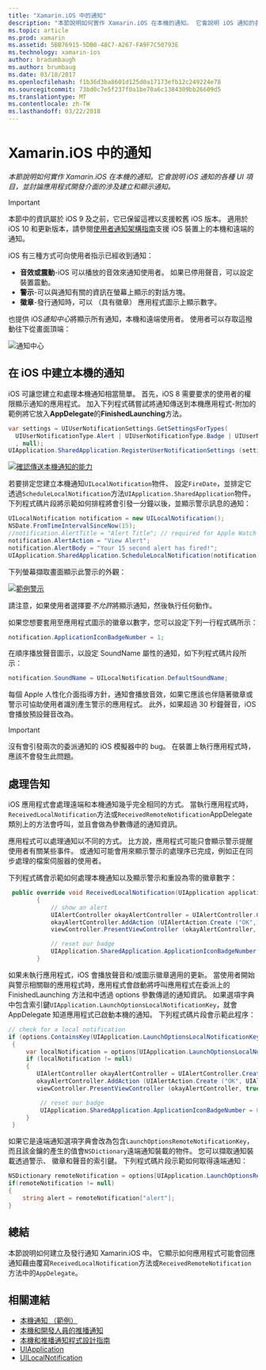 ```yaml
---
title: "Xamarin.iOS 中的通知"
description: "本節說明如何實作 Xamarin.iOS 在本機的通知。 它會說明 iOS 通知的各種 UI 項目，並討論應用程式開發介面的涉及建立和顯示通知。"
ms.topic: article
ms.prod: xamarin
ms.assetid: 5BB76915-5DB0-48C7-A267-FA9F7C50793E
ms.technology: xamarin-ios
author: bradumbaugh
ms.author: brumbaug
ms.date: 03/18/2017
ms.openlocfilehash: f1b36d3ba8601d125d0a17173efb12c249224e78
ms.sourcegitcommit: 73bd0c7e5f237f0a1be70a6c1384309bb26609d5
ms.translationtype: MT
ms.contentlocale: zh-TW
ms.lasthandoff: 03/22/2018
---
```

# <a name="notifications-in-xamarinios"></a>Xamarin.iOS 中的通知

_本節說明如何實作 Xamarin.iOS 在本機的通知。它會說明 iOS 通知的各種 UI 項目，並討論應用程式開發介面的涉及建立和顯示通知。_

> [!IMPORTANT]
> 本節中的資訊屬於 iOS 9 及之前，它已保留這裡以支援較舊 iOS 版本。 適用於 iOS 10 和更新版本，請參閱[使用者通知架構指南](~/ios/platform/user-notifications/index.md)支援 iOS 裝置上的本機和遠端的通知。

iOS 有三種方式可向使用者指示已經收到通知：

-  **音效或震動**-iOS 可以播放的音效來通知使用者。 如果已停用聲音，可以設定裝置震動。
-  **警示**-可以與通知有關的資訊在螢幕上顯示的對話方塊。
-  **徽章**-發行通知時，可以 （具有徽章） 應用程式圖示上顯示數字。


也提供 iOS*通知中心*將顯示所有通知，本機和遠端使用者。 使用者可以存取這撥動往下從畫面頂端：

 ![](local-notifications-in-ios-images/image13.png "通知中心")

## <a name="creating-local-notifications-in-ios"></a>在 iOS 中建立本機的通知

iOS 可讓您建立和處理本機通知相當簡單。
首先，iOS 8 需要要求的使用者的權限顯示通知的應用程式。 加入下列程式碼嘗試將通知傳送到本機應用程式-附加的範例將它放入**AppDelegate**的**FinishedLaunching**方法。

```csharp
var settings = UIUserNotificationSettings.GetSettingsForTypes(
  UIUserNotificationType.Alert | UIUserNotificationType.Badge | UIUserNotificationType.Sound
  , null);
UIApplication.SharedApplication.RegisterUserNotificationSettings (settings);
```

  [![](local-notifications-in-ios-images/image0-sml.png "確認傳送本機通知的能力")](local-notifications-in-ios-images/image0.png#lightbox)

若要排定您建立本機通知`UILocalNotification`物件、 設定`FireDate`，並排定它透過`ScheduleLocalNotification`方法`UIApplication.SharedApplication`物件。 下列程式碼片段將示範如何排程將會引發一分鐘以後，並顯示警示訊息的通知：

```csharp
UILocalNotification notification = new UILocalNotification();
NSDate.FromTimeIntervalSinceNow(15);
//notification.AlertTitle = "Alert Title"; // required for Apple Watch notifications
notification.AlertAction = "View Alert";
notification.AlertBody = "Your 15 second alert has fired!";
UIApplication.SharedApplication.ScheduleLocalNotification(notification);
```

下列螢幕擷取畫面顯示此警示的外觀：

  [![](local-notifications-in-ios-images/image2-sml.png "範例警示")](local-notifications-in-ios-images/image2.png#lightbox)

請注意，如果使用者選擇要*不允許*將顯示通知，然後執行任何動作。

如果您想要套用至應用程式圖示的徽章以數字，您可以設定下列一行程式碼所示：

```csharp
notification.ApplicationIconBadgeNumber = 1;
```

在順序播放聲音圖示，以設定 SoundName 屬性的通知，如下列程式碼片段所示：

```csharp
notification.SoundName = UILocalNotification.DefaultSoundName;
```

每個 Apple 人性化介面指導方針，通知會播放音效，如果它應該也伴隨著徽章或警示可協助使用者識別產生警示的應用程式。 此外，如果超過 30 秒鐘聲音，iOS 會播放預設聲音改為。

> [!IMPORTANT]
> 沒有會引發兩次的委派通知的 iOS 模擬器中的 bug。 在裝置上執行應用程式時，應該不會發生此問題。

## <a name="handling-notifications"></a>處理告知

iOS 應用程式會處理遠端和本機通知幾乎完全相同的方式。 當執行應用程式時，`ReceivedLocalNotification`方法或`ReceivedRemoteNotification`AppDelegate 類別上的方法會呼叫，並且會做為參數傳遞的通知資訊。

應用程式可以處理通知以不同的方式。 比方說，應用程式可能只會顯示警示提醒使用者有關某些事件。 或通知可能會用來顯示警示的處理序已完成，例如正在同步處理的檔案伺服器的使用者。

下列程式碼會示範如何處理本機通知以及顯示警示和重設為零的徽章數字：

```csharp
 public override void ReceivedLocalNotification(UIApplication application, UILocalNotification notification)
        {
            // show an alert
            UIAlertController okayAlertController = UIAlertController.Create (notification.AlertAction, notification.AlertBody, UIAlertControllerStyle.Alert);
            okayAlertController.AddAction (UIAlertAction.Create ("OK", UIAlertActionStyle.Default, null));
            viewController.PresentViewController (okayAlertController, true, null);

            // reset our badge
            UIApplication.SharedApplication.ApplicationIconBadgeNumber = 0;
        }
```

如果未執行應用程式，iOS 會播放聲音和/或圖示徽章適用的更新。 當使用者開始與警示相關聯的應用程式時，應用程式會啟動將呼叫應用程式在委派上的 FinishedLaunching 方法和中透過 options 參數傳遞的通知資訊。 如果選項字典中包含索引鍵`UIApplication.LaunchOptionsLocalNotificationKey`，就會 AppDelegate 知道應用程式已啟動本機的通知。 下列程式碼片段會示範此程序：

```csharp
// check for a local notification
if (options.ContainsKey(UIApplication.LaunchOptionsLocalNotificationKey))
 {
     var localNotification = options[UIApplication.LaunchOptionsLocalNotificationKey] as UILocalNotification;
     if (localNotification != null)
     {
        UIAlertController okayAlertController = UIAlertController.Create (localNotification.AlertAction, localNotification.AlertBody, UIAlertControllerStyle.Alert);
        okayAlertController.AddAction (UIAlertAction.Create ("OK", UIAlertActionStyle.Default, null));
        viewController.PresentViewController (okayAlertController, true, null);

         // reset our badge
         UIApplication.SharedApplication.ApplicationIconBadgeNumber = 0;
     }
 }
```

如果它是遠端通知選項字典會改為包含`LaunchOptionsRemoteNotificationKey`，而且該金鑰的產生的值會`NSDictionary`遠端通知裝載的物件。 您可以擷取通知裝載透過警示、 徽章和聲音的索引鍵。 下列程式碼片段示範如何取得遠端通知：

```csharp
NSDictionary remoteNotification = options[UIApplication.LaunchOptionsRemoteNotificationKey];
if(remoteNotification != null)
{
    string alert = remoteNotification["alert"];
}
```

## <a name="summary"></a>總結

本節說明如何建立及發行通知 Xamarin.iOS 中。 它顯示如何應用程式可能會回應通知藉由覆寫`ReceivedLocalNotification`方法或`ReceivedRemoteNotification`方法中的`AppDelegate`。


## <a name="related-links"></a>相關連結

- [本機通知 （範例）](https://developer.xamarin.com/samples/monotouch/LocalNotifications)
- [本機和開發人員的推播通知](https://developer.apple.com/notifications/)
- [本機和推播通知程式設計指南](https://developer.apple.com/library/prerelease/content/documentation/NetworkingInternet/Conceptual/RemoteNotificationsPG/)
- [UIApplication](http://iosapi.xamarin.com/?link=T%3aMonoTouch.UIKit.UIApplication)
- [UILocalNotification](http://iosapi.xamarin.com/?link=T%3aMonoTouch.UIKit.UILocalNotification)
